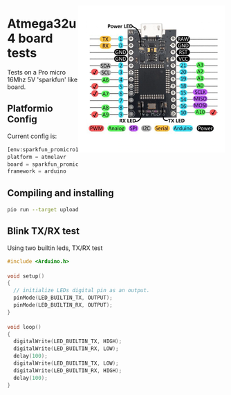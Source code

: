<a href="https://github.com/hpsaturn/atmega_promicro16/blob/master/pinout_diagram.jpg" target="_blank"><img src="https://raw.githubusercontent.com/hpsaturn/atmega_promicro16/master/pinout_diagram.jpg" align="right" width="340" ></a>

# Atmega32u4 board tests 

Tests on a Pro micro 16Mhz 5V 'sparkfun' like board. 

## Platformio Config

Current config is:

```python
[env:sparkfun_promicro16]
platform = atmelavr
board = sparkfun_promicro16
framework = arduino
``` 

## Compiling and installing

```bash
pio run --target upload
``` 

## Blink TX/RX test

Using two builtin leds, TX/RX test

```C++
#include <Arduino.h>

void setup()
{
  // initialize LEDs digital pin as an output.
  pinMode(LED_BUILTIN_TX, OUTPUT);
  pinMode(LED_BUILTIN_RX, OUTPUT);
}

void loop()
{
  digitalWrite(LED_BUILTIN_TX, HIGH);
  digitalWrite(LED_BUILTIN_RX, LOW);
  delay(100);
  digitalWrite(LED_BUILTIN_TX, LOW);
  digitalWrite(LED_BUILTIN_RX, HIGH);
  delay(100);
}
``` 
